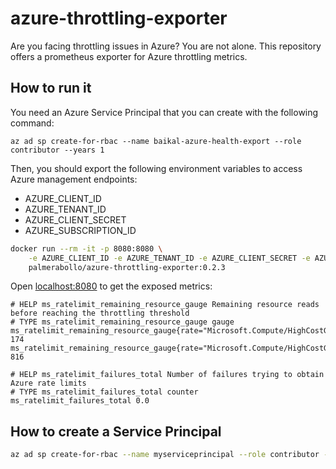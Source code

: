 # azure-throttling-exporter

Are you facing throttling issues in Azure? You are not alone.
This repository offers a prometheus exporter for Azure throttling metrics.

## How to run it

You need an Azure Service Principal that you can create with the following command:

```
az ad sp create-for-rbac --name baikal-azure-health-export --role contributor --years 1
```

Then, you should export the following environment variables to access Azure management endpoints:
- AZURE_CLIENT_ID
- AZURE_TENANT_ID
- AZURE_CLIENT_SECRET
- AZURE_SUBSCRIPTION_ID

```sh
docker run --rm -it -p 8080:8080 \
    -e AZURE_CLIENT_ID -e AZURE_TENANT_ID -e AZURE_CLIENT_SECRET -e AZURE_SUBSCRIPTION_ID \
    palmerabollo/azure-throttling-exporter:0.2.3
```

Open [localhost:8080](http://localhost:8080) to get the exposed metrics:
```
# HELP ms_ratelimit_remaining_resource_gauge Remaining resource reads before reaching the throttling threshold
# TYPE ms_ratelimit_remaining_resource_gauge gauge
ms_ratelimit_remaining_resource_gauge{rate="Microsoft.Compute/HighCostGetVMScaleSet3Min"} 174
ms_ratelimit_remaining_resource_gauge{rate="Microsoft.Compute/HighCostGetVMScaleSet30Min"} 816

# HELP ms_ratelimit_failures_total Number of failures trying to obtain Azure rate limits
# TYPE ms_ratelimit_failures_total counter
ms_ratelimit_failures_total 0.0
```

## How to create a Service Principal

```sh
az ad sp create-for-rbac --name myserviceprincipal --role contributor --years 1
```

